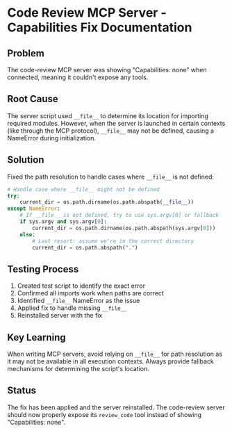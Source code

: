 # Code Review MCP Server - Capabilities Fix Documentation

## Problem
The code-review MCP server was showing "Capabilities: none" when connected, meaning it couldn't expose any tools.

## Root Cause
The server script used `__file__` to determine its location for importing required modules. However, when the server is launched in certain contexts (like through the MCP protocol), `__file__` may not be defined, causing a NameError during initialization.

## Solution
Fixed the path resolution to handle cases where `__file__` is not defined:

```python
# Handle case where __file__ might not be defined
try:
    current_dir = os.path.dirname(os.path.abspath(__file__))
except NameError:
    # If __file__ is not defined, try to use sys.argv[0] or fallback
    if sys.argv and sys.argv[0]:
        current_dir = os.path.dirname(os.path.abspath(sys.argv[0]))
    else:
        # Last resort: assume we're in the correct directory
        current_dir = os.path.abspath(".")
```

## Testing Process
1. Created test script to identify the exact error
2. Confirmed all imports work when paths are correct
3. Identified `__file__` NameError as the issue
4. Applied fix to handle missing `__file__`
5. Reinstalled server with the fix

## Key Learning
When writing MCP servers, avoid relying on `__file__` for path resolution as it may not be available in all execution contexts. Always provide fallback mechanisms for determining the script's location.

## Status
The fix has been applied and the server reinstalled. The code-review server should now properly expose its `review_code` tool instead of showing "Capabilities: none".
